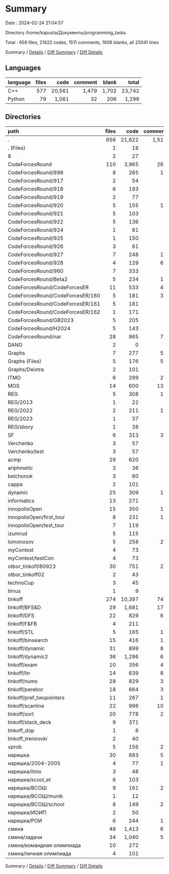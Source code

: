# Summary

Date : 2024-02-24 21:04:57

Directory /home/kapusta/Документы/programming_tasks

Total : 656 files,  21622 codes, 1511 comments, 1908 blanks, all 25041 lines

Summary / [Details](details.md) / [Diff Summary](diff.md) / [Diff Details](diff-details.md)

## Languages
| language | files | code | comment | blank | total |
| :--- | ---: | ---: | ---: | ---: | ---: |
| C++ | 577 | 20,561 | 1,479 | 1,702 | 23,742 |
| Python | 79 | 1,061 | 32 | 206 | 1,299 |

## Directories
| path | files | code | comment | blank | total |
| :--- | ---: | ---: | ---: | ---: | ---: |
| . | 656 | 21,622 | 1,511 | 1,908 | 25,041 |
| . (Files) | 1 | 18 | 0 | 4 | 22 |
| 8 | 2 | 27 | 0 | 8 | 35 |
| CodeForcesRound | 110 | 3,965 | 261 | 242 | 4,468 |
| CodeForcesRound/898 | 8 | 265 | 10 | 9 | 284 |
| CodeForcesRound/917 | 2 | 54 | 2 | 3 | 59 |
| CodeForcesRound/918 | 6 | 193 | 0 | 11 | 204 |
| CodeForcesRound/919 | 2 | 77 | 0 | 2 | 79 |
| CodeForcesRound/920 | 5 | 155 | 10 | 7 | 172 |
| CodeForcesRound/921 | 5 | 103 | 0 | 6 | 109 |
| CodeForcesRound/922 | 5 | 136 | 2 | 8 | 146 |
| CodeForcesRound/924 | 1 | 81 | 4 | 10 | 95 |
| CodeForcesRound/925 | 1 | 150 | 5 | 12 | 167 |
| CodeForcesRound/926 | 3 | 61 | 0 | 3 | 64 |
| CodeForcesRound/927 | 7 | 248 | 15 | 15 | 278 |
| CodeForcesRound/928 | 4 | 129 | 69 | 17 | 215 |
| CodeForcesRound/960 | 7 | 333 | 8 | 13 | 354 |
| CodeForcesRound/Beta2 | 5 | 234 | 11 | 8 | 253 |
| CodeForcesRound/CodeForcesER | 11 | 533 | 44 | 53 | 630 |
| CodeForcesRound/CodeForcesER/160 | 5 | 181 | 31 | 20 | 232 |
| CodeForcesRound/CodeForcesER/161 | 5 | 181 | 7 | 6 | 194 |
| CodeForcesRound/CodeForcesER/162 | 1 | 171 | 6 | 27 | 204 |
| CodeForcesRound/GB2023 | 5 | 205 | 6 | 13 | 224 |
| CodeForcesRound/H2024 | 5 | 143 | 3 | 7 | 153 |
| CodeForcesRound/nar | 28 | 865 | 72 | 45 | 982 |
| DANO | 2 | 0 | 0 | 2 | 2 |
| Graphs | 7 | 277 | 51 | 31 | 359 |
| Graphs (Files) | 5 | 176 | 50 | 12 | 238 |
| Graphs/Deixtra | 2 | 101 | 1 | 19 | 121 |
| ITMO | 6 | 299 | 23 | 19 | 341 |
| MOS | 14 | 600 | 138 | 47 | 785 |
| REG | 5 | 308 | 19 | 20 | 347 |
| REG/2013 | 1 | 22 | 1 | 2 | 25 |
| REG/2022 | 2 | 211 | 17 | 8 | 236 |
| REG/2023 | 1 | 37 | 1 | 3 | 41 |
| REG/sbory | 1 | 38 | 0 | 7 | 45 |
| SF | 6 | 313 | 33 | 19 | 365 |
| Verchenko | 3 | 57 | 0 | 6 | 63 |
| Verchenko/test | 3 | 57 | 0 | 6 | 63 |
| acmp | 29 | 620 | 9 | 47 | 676 |
| ariphmetic | 3 | 36 | 0 | 7 | 43 |
| belchonok | 3 | 80 | 2 | 6 | 88 |
| cappa | 2 | 101 | 3 | 7 | 111 |
| dynamic | 25 | 309 | 11 | 58 | 378 |
| informatics | 13 | 271 | 2 | 24 | 297 |
| innopolisOpen | 15 | 350 | 14 | 29 | 393 |
| innopolisOpen/first_tour | 8 | 231 | 11 | 17 | 259 |
| innopolisOpen/test_tour | 7 | 119 | 3 | 12 | 134 |
| izumrud | 5 | 115 | 2 | 12 | 129 |
| lomonosov | 5 | 258 | 22 | 20 | 300 |
| myContest | 4 | 73 | 0 | 8 | 81 |
| myContest/testCon | 4 | 73 | 0 | 8 | 81 |
| otbor_tinkof080923 | 30 | 751 | 24 | 86 | 861 |
| otbor_tinkoff02 | 2 | 43 | 0 | 5 | 48 |
| technoCup | 3 | 45 | 0 | 6 | 51 |
| timus | 1 | 9 | 0 | 1 | 10 |
| tinkoff | 274 | 10,397 | 749 | 925 | 12,071 |
| tinkoff/BFS&D | 29 | 1,681 | 172 | 240 | 2,093 |
| tinkoff/DFS | 22 | 829 | 60 | 106 | 995 |
| tinkoff/F&FB | 4 | 211 | 2 | 35 | 248 |
| tinkoff/STL | 5 | 165 | 15 | 7 | 187 |
| tinkoff/binsearch | 15 | 416 | 18 | 44 | 478 |
| tinkoff/dynamic | 31 | 899 | 80 | 37 | 1,016 |
| tinkoff/dynamic2 | 36 | 1,296 | 66 | 52 | 1,414 |
| tinkoff/exam | 10 | 356 | 43 | 25 | 424 |
| tinkoff/lin | 14 | 639 | 84 | 54 | 777 |
| tinkoff/nums | 28 | 829 | 32 | 61 | 922 |
| tinkoff/perebor | 18 | 664 | 32 | 62 | 758 |
| tinkoff/pref_twopointers | 11 | 267 | 16 | 32 | 315 |
| tinkoff/scanline | 22 | 996 | 106 | 98 | 1,200 |
| tinkoff/sort | 20 | 778 | 23 | 56 | 857 |
| tinkoff/stack_deck | 9 | 371 | 0 | 16 | 387 |
| tinkoff_dop | 1 | 8 | 0 | 1 | 9 |
| tinkoff_trenirovki | 2 | 40 | 0 | 5 | 45 |
| vprob | 5 | 156 | 27 | 8 | 191 |
| нарешка | 30 | 683 | 55 | 74 | 812 |
| нарешка/2004-2005 | 4 | 77 | 12 | 11 | 100 |
| нарешка/itmo | 3 | 48 | 5 | 7 | 60 |
| нарешка/scool_et | 6 | 103 | 1 | 16 | 120 |
| нарешка/ВСОШ | 9 | 161 | 26 | 15 | 202 |
| нарешка/ВСОШ/munik | 1 | 12 | 0 | 1 | 13 |
| нарешка/ВСОШ/school | 8 | 149 | 26 | 14 | 189 |
| нарешка/ИОИП | 2 | 50 | 0 | 6 | 56 |
| нарешка/РОИ | 6 | 244 | 11 | 19 | 274 |
| смена | 48 | 1,413 | 66 | 181 | 1,660 |
| смена/задачи | 34 | 1,040 | 58 | 141 | 1,239 |
| смена/командная олимпиада | 10 | 272 | 5 | 27 | 304 |
| смена/личная олимпиада | 4 | 101 | 3 | 13 | 117 |

Summary / [Details](details.md) / [Diff Summary](diff.md) / [Diff Details](diff-details.md)